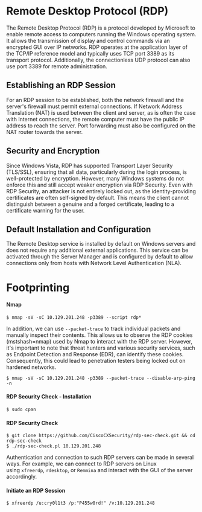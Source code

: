 # Remote Desktop Protocol (RDP)

The Remote Desktop Protocol (RDP) is a protocol developed by Microsoft to enable remote access to computers running the Windows operating system. It allows the transmission of display and control commands via an encrypted GUI over IP networks. RDP operates at the application layer of the TCP/IP reference model and typically uses TCP port 3389 as its transport protocol. Additionally, the connectionless UDP protocol can also use port 3389 for remote administration.

## Establishing an RDP Session

For an RDP session to be established, both the network firewall and the server's firewall must permit external connections. If Network Address Translation (NAT) is used between the client and server, as is often the case with Internet connections, the remote computer must have the public IP address to reach the server. Port forwarding must also be configured on the NAT router towards the server.

## Security and Encryption

Since Windows Vista, RDP has supported Transport Layer Security (TLS/SSL), ensuring that all data, particularly during the login process, is well-protected by encryption. However, many Windows systems do not enforce this and still accept weaker encryption via RDP Security. Even with RDP Security, an attacker is not entirely locked out, as the identity-providing certificates are often self-signed by default. This means the client cannot distinguish between a genuine and a forged certificate, leading to a certificate warning for the user.

## Default Installation and Configuration

The Remote Desktop service is installed by default on Windows servers and does not require any additional external applications. This service can be activated through the Server Manager and is configured by default to allow connections only from hosts with Network Level Authentication (NLA).

# Footprinting 

#### Nmap
```shell-session
$ nmap -sV -sC 10.129.201.248 -p3389 --script rdp*
```

In addition, we can use `--packet-trace` to track individual packets and manually inspect their contents. This allows us to observe the RDP cookies (mstshash=nmap) used by Nmap to interact with the RDP server. However, it's important to note that threat hunters and various security services, such as Endpoint Detection and Response (EDR), can identify these cookies. Consequently, this could lead to penetration testers being locked out on hardened networks.

```shell-session
$ nmap -sV -sC 10.129.201.248 -p3389 --packet-trace --disable-arp-ping -n
```

#### RDP Security Check - Installation
```shell-session
$ sudo cpan
```

#### RDP Security Check
```shell-session
$ git clone https://github.com/CiscoCXSecurity/rdp-sec-check.git && cd rdp-sec-check
$ ./rdp-sec-check.pl 10.129.201.248
```

Authentication and connection to such RDP servers can be made in several ways. For example, we can connect to RDP servers on Linux using `xfreerdp`, `rdesktop`, or `Remmina` and interact with the GUI of the server accordingly.

#### Initiate an RDP Session
```shell-session
$ xfreerdp /u:cry0l1t3 /p:"P455w0rd!" /v:10.129.201.248
```